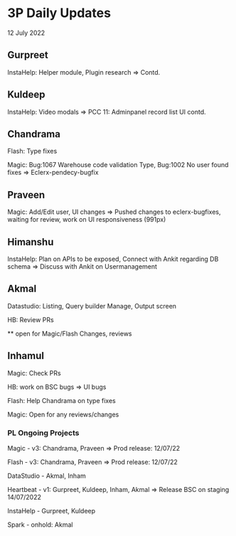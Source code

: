 # 3P Daily Updates
12 July 2022

## Gurpreet
InstaHelp: Helper module, Plugin research => Contd.

## Kuldeep
InstaHelp: Video modals => PCC 11: Adminpanel record list UI contd.

## Chandrama
Flash: Type fixes

Magic: Bug:1067 Warehouse code validation Type, Bug:1002 No user found fixes => Eclerx-pendecy-bugfix
## Praveen
Magic: Add/Edit user, UI changes => Pushed changes to eclerx-bugfixes, waiting for review, work on UI responsiveness (991px)

## Himanshu
InstaHelp: Plan on APIs to be exposed, Connect with Ankit regarding DB schema => Discuss with Ankit on Usermanagement

## Akmal
Datastudio: Listing, Query builder Manage, Output screen

HB: Review PRs

** open for Magic/Flash Changes, reviews

## Inhamul
Magic: Check PRs

HB: work on BSC bugs => UI bugs

Flash: Help Chandrama on type fixes

Magic: Open for any reviews/changes

### PL Ongoing Projects
Magic - v3: Chandrama, Praveen => Prod release: 12/07/22

Flash - v3: Chandrama, Praveen => Prod release: 12/07/22

DataStudio - Akmal, Inham

Heartbeat - v1: Gurpreet, Kuldeep, Inham, Akmal => Release BSC on staging 14/07/2022

InstaHelp - Gurpreet, Kuldeep 

Spark - onhold: Akmal
